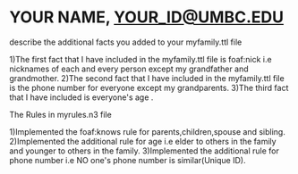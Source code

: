 # YOUR NAME, YOUR_ID@UMBC.EDU

describe the additional facts you added to your myfamily.ttl file

1)The first fact that I have included in the myfamily.ttl file is foaf:nick i.e nicknames of each and every person except my grandfather and grandmother.
2)The second fact that I have included in the myfamily.ttl file is the phone number for everyone except my grandparents.
3)The third fact that I have included is everyone's age .

The Rules in myrules.n3 file

1)Implemented the foaf:knows rule for parents,children,spouse and sibling.
2)Implemented the additional rule for age i.e elder to others in the family and younger to others in the family.
3)Implemented the additional rule for phone number i.e NO one's phone number is similar(Unique ID).



